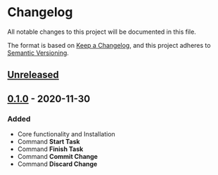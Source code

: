 # Changelog
All notable changes to this project will be documented in this file.

The format is based on [Keep a Changelog](https://keepachangelog.com/en/1.0.0/),
and this project adheres to [Semantic Versioning](https://semver.org/spec/v2.0.0.html).

## [Unreleased]

## [0.1.0] - 2020-11-30
### Added
- Core functionality and Installation
- Command **Start Task**
- Command **Finish Task**
- Command **Commit Change**
- Command **Discard Change**

[Unreleased]: https://github.com/privy-open-source/gitenak/compare/master...develop
[0.1.0]: https://github.com/privy-open-source/gitenak/releases/tag/v0.1.0
